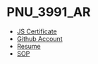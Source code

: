 # PNU_3991_AR

* [JS Certificate](https://www.sololearn.com/Certificate/1024-20725772/jpg)
* [Github Account](https://github.com/mohsenhatami96)
* [Resume](https://mohsenhatami.com)
* [SOP](#)